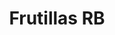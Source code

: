 ---
title: Frutillas RB
date: 
draft: false

# descripcion
description : Aros colgantes en plata 925 y strass

materials: Plata 925

color: 

dimensions: largo total 2.5 cm

code: 01-06-0869

type: "Aros"

categories: []

price: $2.210,00

price_eftvo: $1.880,00

# Images
# first image will be shown in the product page
images:
  # - image: "images/path_to_image"
  # La ubicacion de las imagenes es imagenes/Aros/Aros.Strass/01-06-0869-frutillas-rb
  - image: "./images/aros/strass/01-06-0869-frutillas-rb.jpg"
---